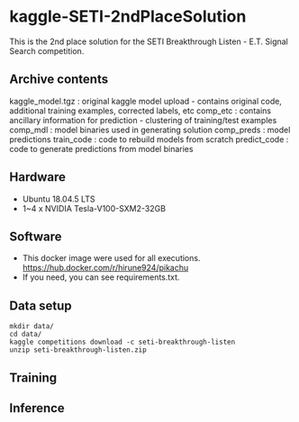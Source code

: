 # kaggle-SETI-2ndPlaceSolution

This is the 2nd place solution for the SETI Breakthrough Listen - E.T. Signal Search competition.

## Archive contents
kaggle_model.tgz          : original kaggle model upload - contains original code, additional training examples, corrected labels, etc
comp_etc                     : contains ancillary information for prediction - clustering of training/test examples
comp_mdl                     : model binaries used in generating solution
comp_preds                   : model predictions
train_code                  : code to rebuild models from scratch
predict_code                : code to generate predictions from model binaries

## Hardware
* Ubuntu 18.04.5 LTS
* 1~4 x NVIDIA Tesla-V100-SXM2-32GB 

## Software
* This docker image were used for all executions.
https://hub.docker.com/r/hirune924/pikachu
* If you need, you can see requirements.txt.

## Data setup 
```
mkdir data/
cd data/
kaggle competitions download -c seti-breakthrough-listen
unzip seti-breakthrough-listen.zip
```
## Training
## Inference
